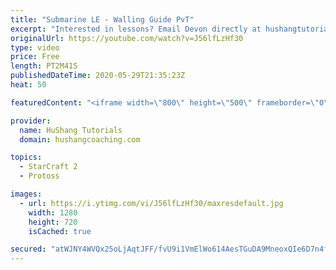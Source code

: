 ```yaml
---
title: "Submarine LE - Walling Guide PvT"
excerpt: "Interested in lessons? Email Devon directly at hushangtutorials@outlook.com ------------------------------------------------------------------------------------------------------- Want to support HuShang Tutorials directly? Patreon is a website where you can contribute a monthly donation that will help"
originalUrl: https://youtube.com/watch?v=J56lfLzHf30
type: video
price: Free
length: PT2M41S
publishedDateTime: 2020-05-29T21:35:23Z
heat: 50

featuredContent: "<iframe width=\"800\" height=\"500\" frameborder=\"0\" src=\"https://www.youtube.com/embed/J56lfLzHf30\" allow=\"accelerometer; autoplay; encrypted-media; gyroscope; picture-in-picture\" allowfullscreen></iframe>"

provider:
  name: HuShang Tutorials
  domain: hushangcoaching.com

topics:
  - StarCraft 2
  - Protoss

images:
  - url: https://i.ytimg.com/vi/J56lfLzHf30/maxresdefault.jpg
    width: 1280
    height: 720
    isCached: true

secured: "atWJNY4WVQx25oLjAqtJFF/fvU9i1VmElWo614AesTGuDA9MneoxQIe6D7n4flfqHR626OcsVm4g5A0TYqxaRg0H+HgbA1fHb/6ivvelD4/qnkK8yHw2jWFH2Qo5e02QlaF925b3KlChPJZGJIA9IQPIcYYsqo89vCr/ALi8+tjIylHhv5hoUtBamrQ1zm0vwC+dDMxlm/K0+r2h4VwUVefh9sQGhN2nFJSCcnmc9vlFg89IMAvkjrR4OFmt+ZUtIArDXI7l/qScfbyggRglSZW5MZAVyxhi5Omk0X9vj4Iq+msRNda0S45z3iCNFBAsEb11ZA2eRkXakQC9YCNPoWvK0ZVh9qDwTns13t23ozLw/UakpAsHWOiS4qbjLdIuEp6PGoIfgbPEjM5f0GgkuV1AEzQfiyKQE/ewY0aJCQI=;ZhbwGB6Mg2DfVBhLWHnEng=="
---
```


